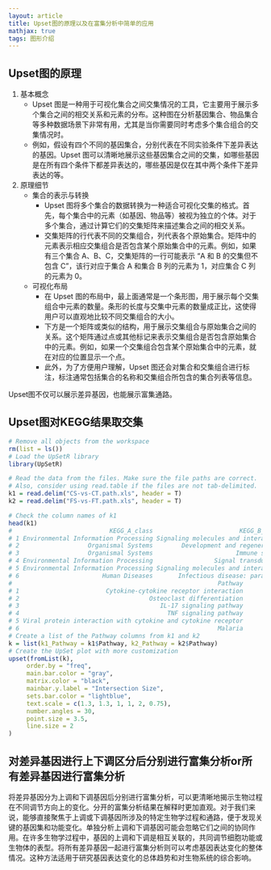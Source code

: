 ```yaml
---
layout: article
title: Upset图的原理以及在富集分析中简单的应用
mathjax: true
tags: 图形介绍
---
```


## Upset图的原理

1. 基本概念
   - Upset 图是一种用于可视化集合之间交集情况的工具，它主要用于展示多个集合之间的相交关系和元素的分布。这种图在分析基因集合、物品集合等多种数据场景下非常有用，尤其是当你需要同时考虑多个集合组合的交集情况时。
   - 例如，假设有四个不同的基因集合，分别代表在不同实验条件下差异表达的基因。Upset 图可以清晰地展示这些基因集合之间的交集，如哪些基因是在所有四个条件下都差异表达的，哪些基因是仅在其中两个条件下差异表达的等。
2. 原理细节
   - 集合的表示与转换
     - Upset 图将多个集合的数据转换为一种适合可视化交集的格式。首先，每个集合中的元素（如基因、物品等）被视为独立的个体。对于多个集合，通过计算它们的交集矩阵来描述集合之间的相交关系。
     - 交集矩阵的行代表不同的交集组合，列代表各个原始集合。矩阵中的元素表示相应交集组合是否包含某个原始集合中的元素。例如，如果有三个集合 A、B、C，交集矩阵的一行可能表示 “A 和 B 的交集但不包含 C”，该行对应于集合 A 和集合 B 列的元素为 1，对应集合 C 列的元素为 0。
   - 可视化布局
     - 在 Upset 图的布局中，最上面通常是一个条形图，用于展示每个交集组合中元素的数量。条形的长度与交集中元素的数量成正比，这使得用户可以直观地比较不同交集组合的大小。
     - 下方是一个矩阵或类似的结构，用于展示交集组合与原始集合之间的关系。这个矩阵通过点或其他标记来表示交集组合是否包含原始集合中的元素。例如，如果一个交集组合包含某个原始集合中的元素，就在对应的位置显示一个点。
     - 此外，为了方便用户理解，Upset 图还会对集合和交集组合进行标注，标注通常包括集合的名称和交集组合所包含的集合列表等信息。

Upset图不仅可以展示差异基因，也能展示富集通路。

## Upset图对KEGG结果取交集

```R 
# Remove all objects from the workspace
rm(list = ls())
# Load the UpSetR library
library(UpSetR)

# Read the data from the files. Make sure the file paths are correct.
# Also, consider using read.table if the files are not tab-delimited.
k1 = read.delim("CS-vs-CT.path.xls", header = T)
k2 = read.delim("FS-vs-FT.path.xls", header = T)

# Check the column names of k1
head(k1)
#                           KEGG_A_class                        KEGG_B_class
# 1 Environmental Information Processing Signaling molecules and interaction
# 2                   Organismal Systems        Development and regeneration
# 3                   Organismal Systems                       Immune system
# 4 Environmental Information Processing                 Signal transduction
# 5 Environmental Information Processing Signaling molecules and interaction
# 6                       Human Diseases       Infectious disease: parasitic
#                                                         Pathway
# 1                        Cytokine-cytokine receptor interaction
# 2                                    Osteoclast differentiation
# 3                                       IL-17 signaling pathway
# 4                                         TNF signaling pathway
# 5 Viral protein interaction with cytokine and cytokine receptor
# 6                                                       Malaria
# Create a list of the Pathway columns from k1 and k2
k = list(k1_Pathway = k1$Pathway, k2_Pathway = k2$Pathway)
# Create the UpSet plot with more customization
upset(fromList(k),
     order.by = "freq", 
     main.bar.color = "gray",
     matrix.color = "black",
     mainbar.y.label = "Intersection Size",
     sets.bar.color = "lightblue",
     text.scale = c(1.3, 1.3, 1, 1, 2, 0.75),
     number.angles = 30,
     point.size = 3.5,
     line.size = 2
)

```

## 对差异基因进行上下调区分后分别进行富集分析or所有差异基因进行富集分析

将差异基因分为上调和下调基因后分别进行富集分析，可以更清晰地揭示生物过程在不同调节方向上的变化。分开的富集分析结果在解释时更加直观。对于我们来说，能够直接聚焦于上调或下调基因所涉及的特定生物学过程和通路，便于发现关键的基因集和功能变化。单独分析上调和下调基因可能会忽略它们之间的协同作用。在许多生物学过程中，基因的上调和下调是相互关联的，共同调节细胞功能或生物体的表型。将所有差异基因一起进行富集分析则可以考虑基因表达变化的整体情况。这种方法适用于研究基因表达变化的总体趋势和对生物系统的综合影响。

